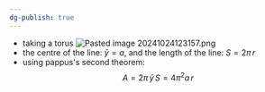 ```yaml
---
dg-publish: true
---
```


- taking a torus
![Pasted image 20241024123157.png](/img/user/pics/Pasted%20image%2020241024123157.png)
- the centre of the line: $\bar y = a$, and the length of the line: $S = 2\pi\,r$
- using pappus's second theorem: 
$$A = 2\pi\,\bar y\,S = 4 \pi ^{2}a\,r$$
